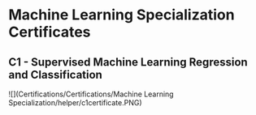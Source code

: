 # Machine Learning Specialization Certificates

## C1 - Supervised Machine Learning Regression and Classification

![](Certifications/Certifications/Machine Learning Specialization/helper/c1certificate.PNG)
